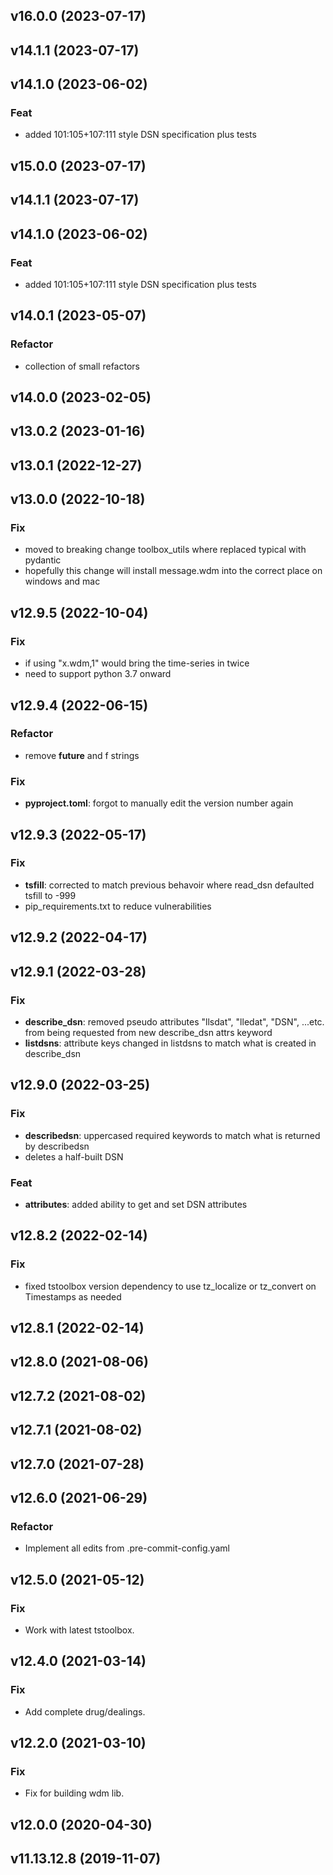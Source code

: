 ## v16.0.0 (2023-07-17)

## v14.1.1 (2023-07-17)

## v14.1.0 (2023-06-02)

### Feat

- added 101:105+107:111 style DSN specification plus tests

## v15.0.0 (2023-07-17)

## v14.1.1 (2023-07-17)

## v14.1.0 (2023-06-02)

### Feat

- added 101:105+107:111 style DSN specification plus tests

## v14.0.1 (2023-05-07)

### Refactor

- collection of small refactors

## v14.0.0 (2023-02-05)

## v13.0.2 (2023-01-16)

## v13.0.1 (2022-12-27)

## v13.0.0 (2022-10-18)

### Fix

- moved to breaking change toolbox_utils where replaced typical with pydantic
- hopefully this change will install message.wdm into the correct place on windows and mac

## v12.9.5 (2022-10-04)

### Fix

- if using "x.wdm,1" would bring the time-series in twice
- need to support python 3.7 onward

## v12.9.4 (2022-06-15)

### Refactor

- remove __future__ and f strings

### Fix

- **pyproject.toml**: forgot to manually edit the version number again

## v12.9.3 (2022-05-17)

### Fix

- **tsfill**: corrected to match previous behavoir where read_dsn defaulted tsfill to -999
- pip_requirements.txt to reduce vulnerabilities

## v12.9.2 (2022-04-17)

## v12.9.1 (2022-03-28)

### Fix

- **describe_dsn**: removed pseudo attributes "llsdat", "lledat", "DSN", ...etc. from being requested from new describe_dsn attrs keyword
- **listdsns**: attribute keys changed in listdsns to match what is created in describe_dsn

## v12.9.0 (2022-03-25)

### Fix

- **describedsn**: uppercased required keywords to match what is returned by describedsn
- deletes a half-built DSN

### Feat

- **attributes**: added ability to get and set DSN attributes

## v12.8.2 (2022-02-14)

### Fix

- fixed tstoolbox version dependency to use tz_localize or tz_convert on Timestamps as needed

## v12.8.1 (2022-02-14)

## v12.8.0 (2021-08-06)

## v12.7.2 (2021-08-02)

## v12.7.1 (2021-08-02)

## v12.7.0 (2021-07-28)

## v12.6.0 (2021-06-29)

### Refactor

- Implement all edits from .pre-commit-config.yaml

## v12.5.0 (2021-05-12)

### Fix

- Work with latest tstoolbox.

## v12.4.0 (2021-03-14)

### Fix

- Add complete drug/dealings.

## v12.2.0 (2021-03-10)

### Fix

- Fix for building wdm lib.

## v12.0.0 (2020-04-30)

## v11.13.12.8 (2019-11-07)
